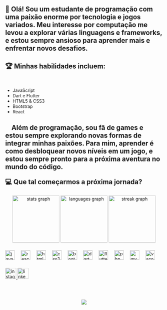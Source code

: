
<h2 align="left">👋 Olá! Sou um estudante de programação com uma paixão enorme por tecnologia e jogos variados. Meu interesse por computação me levou a explorar várias linguagens e frameworks, e estou sempre ansioso para aprender mais e enfrentar novos desafios.</h2>

<h2>🏆 Minhas habilidades incluem:</h2>
<br/>
<ul>
    <li>JavaScript</li>
    <li>Dart e Flutter</li>
    <li>HTML5 & CSS3</li>
    <li>Bootstrap</li>
    <li>React</li>
</ul> 

<h2>&nbsp;&nbsp;&nbsp;&nbsp;Além de programação, sou fã de games e estou sempre explorando novas formas de integrar minhas paixões. Para mim, aprender é como desbloquear novos níveis em um jogo, e estou sempre pronto para a próxima aventura no mundo do código.
    
💻 Que tal começarmos a próxima jornada?
</h2>

###

<div align="center">
  <img src="https://github-readme-stats.vercel.app/api?username=Eluan-gomes&hide_title=false&hide_rank=false&show_icons=true&include_all_commits=true&count_private=true&disable_animations=false&theme=rose_pine&locale=en&hide_border=true" height="150" alt="stats graph"  />
  <img src="https://github-readme-stats.vercel.app/api/top-langs?username=Eluan-gomes&locale=en&hide_title=true&layout=compact&card_width=320&langs_count=6&theme=rose_pine&hide_border=true" height="150" alt="languages graph"  />
  <img src="https://streak-stats.demolab.com?user=Eluan-gomes&locale=en&mode=daily&theme=rose_pine&hide_border=true&border_radius=5" height="150" alt="streak graph"  />
</div>

###

<div align="left">
  <img src="https://cdn.jsdelivr.net/gh/devicons/devicon/icons/javascript/javascript-original.svg" height="30" alt="javascript logo"  />
  <img width="12" />
  <img src="https://cdn.jsdelivr.net/gh/devicons/devicon/icons/react/react-original.svg" height="30" alt="react logo"  />
  <img width="12" />
  <img src="https://cdn.jsdelivr.net/gh/devicons/devicon/icons/html5/html5-original.svg" height="30" alt="html5 logo"  />
  <img width="12" />
  <img src="https://cdn.jsdelivr.net/gh/devicons/devicon/icons/css3/css3-original.svg" height="30" alt="css3 logo"  />
  <img width="12" />
  <img src="https://cdn.jsdelivr.net/gh/devicons/devicon/icons/bootstrap/bootstrap-original.svg" height="30" alt="bootstrap logo"  />
  <img width="12" />
  <img src="https://cdn.jsdelivr.net/gh/devicons/devicon/icons/dart/dart-original.svg" height="30" alt="dart logo"  />
  <img width="12" />
  <img src="https://cdn.jsdelivr.net/gh/devicons/devicon/icons/flutter/flutter-original.svg" height="30" alt="flutter logo"  />
  <img width="12" />
  <img src="https://cdn.jsdelivr.net/gh/devicons/devicon/icons/php/php-original.svg" height="30" alt="php logo"  />
  <img width="12" />
  <img src="https://cdn.jsdelivr.net/gh/devicons/devicon/icons/mysql/mysql-original.svg" height="30" alt="mysql logo"  />
  <img width="12" />
  <img src="https://cdn.jsdelivr.net/gh/devicons/devicon/icons/vscode/vscode-original.svg" height="30" alt="vscode logo"  />
</div>

###

<div align="left">
  <a href="https://www.instagram.com/eluan.gomes/" target="_blank">
    <img src="https://img.shields.io/static/v1?message=Instagram&logo=instagram&label=&color=E4405F&logoColor=white&labelColor=&style=for-the-badge" height="35" alt="instagram logo"  />
  </a>
  <a href="https://www.linkedin.com/in/eluan-alencar/" target="_blank">
    <img src="https://img.shields.io/static/v1?message=LinkedIn&logo=linkedin&label=&color=0077B5&logoColor=white&labelColor=&style=for-the-badge" height="35" alt="linkedin logo"  />
  </a>
</div>

###

<br clear="both">

###

<div align="center">
  <img src="https://profile-counter.glitch.me/Eluan-gomes/count.svg?"  />
</div>

###
